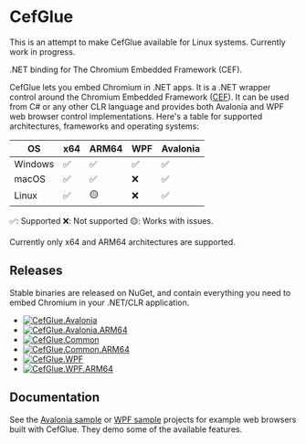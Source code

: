# CefGlue

This is an attempt to make CefGlue available for Linux systems. Currently work in progress.

.NET binding for The Chromium Embedded Framework (CEF). 

CefGlue lets you embed Chromium in .NET apps. It is a .NET wrapper control around the Chromium Embedded Framework ([CEF](https://bitbucket.org/chromiumembedded/cef/src/master/)). 
It can be used from C# or any other CLR language and provides both Avalonia and WPF web browser control implementations.
Here's a table for supported architectures, frameworks and operating systems:

| OS      | x64  |  ARM64 | WPF | Avalonia |
| --------| ---- | ------ | --- | -------- |
| Windows | ✅   | ✅    |  ✅ |    ✅    |
| macOS   | ✅   | ✅    |  ❌ |    ✅    |
| Linux   | ✅   | 🟡    |  ❌ |    ✅    |

✅: Supported
❌: Not supported
🟡: Works with issues.

Currently only x64 and ARM64 architectures are supported.

## Releases
Stable binaries are released on NuGet, and contain everything you need to embed Chromium in your .NET/CLR application. 
- [![CefGlue.Avalonia](https://img.shields.io/nuget/v/CefGlue.Avalonia.svg?style=flat&label=CefGlue-Avalonia)](https://www.nuget.org/packages/CefGlue.Avalonia/)
- [![CefGlue.Avalonia.ARM64](https://img.shields.io/nuget/v/CefGlue.Avalonia.ARM64.svg?style=flat&label=CefGlue-Avalonia-ARM64)](https://www.nuget.org/packages/CefGlue.Avalonia.ARM64/)
- [![CefGlue.Common](https://img.shields.io/nuget/v/CefGlue.Common.svg?style=flat&label=CefGlue-Common)](https://www.nuget.org/packages/CefGlue.Common/)
- [![CefGlue.Common.ARM64](https://img.shields.io/nuget/v/CefGlue.Common.ARM64.svg?style=flat&label=CefGlue-Common-ARM64)](https://www.nuget.org/packages/CefGlue.Common.ARM64/)
- [![CefGlue.WPF](https://img.shields.io/nuget/v/CefGlue.WPF.svg?style=flat&label=CefGlue-WPF)](https://www.nuget.org/packages/CefGlue.WPF/)
- [![CefGlue.WPF.ARM64](https://img.shields.io/nuget/v/CefGlue.WPF.ARM64.svg?style=flat&label=CefGlue-WPF-ARM64)](https://www.nuget.org/packages/CefGlue.WPF.ARM64/)

## Documentation 
See the [Avalonia sample](CefGlue.Demo.Avalonia) or [WPF sample](CefGlue.Demo.WPF) projects for example web browsers built with CefGlue. They demo some of the available features.

